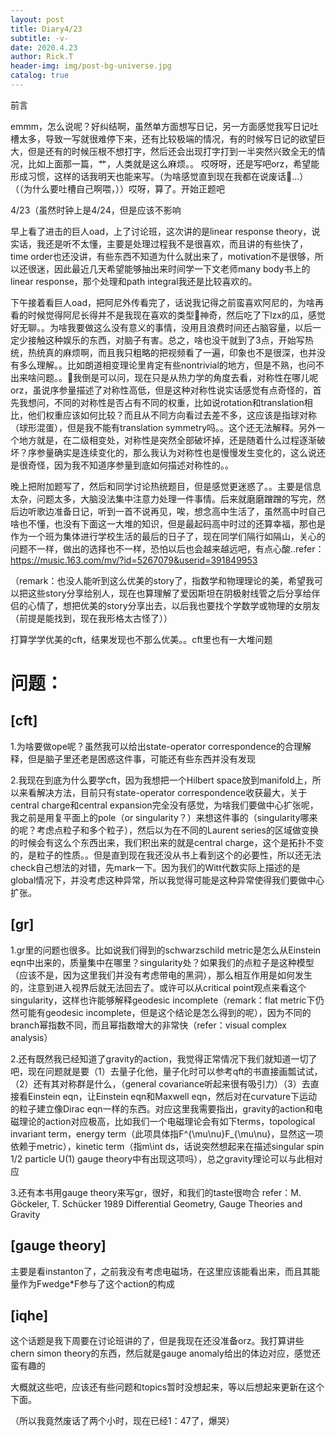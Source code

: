 ```yaml
---
layout: post
title: Diary4/23
subtitle: -v-
date: 2020.4.23
author: Rick.T
header-img: img/post-bg-universe.jpg
catalog: true
---
```


前言

emmm，怎么说呢？好纠结啊，虽然单方面想写日记，另一方面感觉我写日记吐槽太多，导致一写就很难停下来，还有比较极端的情况，有的时候写日记的欲望巨大，但是还有的时候压根不想打字，然后还会出现打字打到一半突然兴致全无的情况，比如上面那一篇，艹，人类就是这么麻烦。。
哎呀呀，还是写吧orz，希望能形成习惯，这样的话我明天也能来写。（为啥感觉直到现在我都在说废话🤔...）（（为什么要吐槽自己啊喂，））哎呀，算了。开始正题吧

4/23（虽然时钟上是4/24，但是应该不影响

早上看了进击的巨人oad，上了讨论班，这次讲的是linear response theory，说实话，我还是听不太懂，主要是处理过程我不是很喜欢，而且讲的有些快了，time order也还没讲，有些东西不知道为什么就出来了，motivation不是很够，所以还很迷，因此最近几天希望能够抽出来时间学一下文老师many body书上的linear response，那个处理和path integral我还是比较喜欢的。

下午接着看巨人oad，把阿尼外传看完了，话说我记得之前蛮喜欢阿尼的，为啥再看的时候觉得阿尼长得并不是我现在喜欢的类型🤔神奇，然后吃了下lzx的瓜，感觉好无聊。。为啥我要做这么没有意义的事情，没用且浪费时间还占脑容量，以后一定少接触这种娱乐的东西，对脑子有害。总之，啥也没干就到了3点，开始写热统，热统真的麻烦啊，而且我只粗略的把视频看了一遍，印象也不是很深，也并没有多么理解。。比如朗道相变理论里肯定有些nontrivial的地方，但是不熟，也问不出来啥问题。。🤔我倒是可以问，现在只是从热力学的角度去看，对称性在哪儿呢orz，虽说序参量描述了对称性高低，但是这种对称性说实话感觉有点奇怪的，首先我想问，不同的对称性是否占有不同的权重，比如说rotation和translation相比，他们权重应该如何比较？而且从不同方向看过去差不多，这应该是指球对称（球形混蛋），但是我不能有translation symmetry吗。。这个还无法解释。另外一个地方就是，在二级相变处，对称性是突然全部破坏掉，还是随着什么过程逐渐破坏？序参量确实是连续变化的，那么我认为对称性也是慢慢发生变化的，这么说还是很奇怪，因为我不知道序参量到底如何描述对称性的。。

晚上把附加题写了，然后和同学讨论热统题目，但是感觉更迷惑了。。主要是信息太杂，问题太多，大脑没法集中注意力处理一件事情。后来就磨磨蹭蹭的写完，然后边听歌边准备日记，听到一首不说再见，唉，想念高中生活了，虽然高中时自己啥也不懂，也没有下面这一大堆的知识，但是最起码高中时过的还算幸福，那也是作为一个班为集体进行学校生活的最后的日子了，现在同学们隔行如隔山，关心的问题不一样，做出的选择也不一样，恐怕以后也会越来越远吧，有点心酸..refer：https://music.163.com/mv/?id=5267079&userid=391849953

（remark：也没人能听到这么优美的story了，指数学和物理理论的美，希望我可以把这些story分享给别人，现在也算理解了爱因斯坦在阴极射线管之后分享给伴侣的心情了，想把优美的story分享出去，以后我也要找个学数学或物理的女朋友（前提是能找到，现在我形格太古怪了））

打算学学优美的cft，结果发现也不那么优美。。cft里也有一大堆问题

# 问题：

## [cft]

1.为啥要做ope呢？虽然我可以给出state-operator correspondence的合理解释，但是脑子里还老是困惑这件事，可能还有些东西并没有发现

2.我现在到底为什么要学cft，因为我想把一个Hilbert space放到manifold上，所以来看解决方法，目前只有state-operator correspondence收获最大，关于central charge和central expansion完全没有感觉，为啥我们要做中心扩张呢，我之前是用复平面上的pole（or singularity？）来想这件事的（singularity哪来的呢？考虑点粒子和多个粒子），然后以为在不同的Laurent series的区域做变换的时候会有这么个东西出来，我们积出来的就是central charge，这个是拓扑不变的，是粒子的性质。。但是直到现在我还没从书上看到这个的必要性，所以还无法check自己想法的对错，先mark一下。因为我们的Witt代数实际上描述的是global情况下，并没考虑这种异常，所以我觉得可能是这种异常使得我们要做中心扩张。

## [gr]

1.gr里的问题也很多。比如说我们得到的schwarzschild metric是怎么从Einstein eqn中出来的，质量集中在哪里？singularity处？如果我们的点粒子是这种模型（应该不是，因为这里我们并没有考虑带电的黑洞），那么相互作用是如何发生的，注意到进入视界后就无法回去了。或许可以从critical point观点来看这个singularity，这样也许能够解释geodesic incomplete（remark：flat metric下仍然可能有geodesic incomplete，但是这个结论是怎么得到的呢），因为不同的branch幂指数不同，而且幂指数增大的非常快（refer：visual complex analysis）

2.还有既然我已经知道了gravity的action，我觉得正常情况下我们就知道一切了吧，现在问题就是要（1）去量子化他，量子化时可以参考qft的书直接画瓢试试，（2）还有其对称群是什么，（general covariance听起来很有吸引力）（3）去直接看Einstein eqn，让Einstein eqn和Maxwell eqn，然后对在curvature下运动的粒子建立像Dirac eqn一样的东西。对应这里我需要指出，gravity的action和电磁理论的action对应极高，比如我们一个电磁理论会有如下terms，topological invariant term，energy term（此项具体指F^{\mu\nu}F_{\mu\nu}，显然这一项依赖于metric），kinetic term（指m\int ds，话说突然想起来在描述singular spin 1/2 particle U(1) gauge theory中有出现这项吗），总之gravity理论可以与此相对应

3.还有本书用gauge theory来写gr，很好，和我们的taste很吻合 refer：M. Göckeler, T. Schücker 1989 Differential Geometry, Gauge Theories and Gravity

## [gauge theory]

主要是看instanton了，之前我没有考虑电磁场，在这里应该能看出来，而且其能量作为Fwedge*F参与了这个action的构成

## [iqhe]

这个话题是我下周要在讨论班讲的了，但是我现在还没准备orz。我打算讲些chern simon theory的东西，然后就是gauge anomaly给出的体边对应，感觉还蛮有趣的

大概就这些吧，应该还有些问题和topics暂时没想起来，等以后想起来更新在这个下面。

（所以我竟然废话了两个小时，现在已经1：47了，爆哭）
